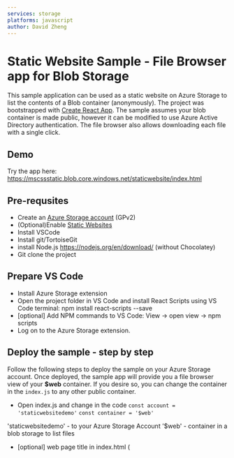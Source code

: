 ```yaml
---
services: storage
platforms: javascript
author: David Zheng
---
```


# Static Website Sample - File Browser app for Blob Storage 

This sample application can be used as a static website on Azure Storage to list the contents of a Blob container (anonymously). The project was bootstrapped with [Create React App](https://github.com/facebook/create-react-app). The sample assumes your blob container is made public, however it can be modified to use Azure Active Directory authentication. The file browser also allows downloading each file with a single click.

## Demo
Try the app here: https://mscssstatic.blob.core.windows.net/staticwebsite/index.html

## Pre-requsites
- Create an [Azure Storage account](https://ms.portal.azure.com/#create/Microsoft.StorageAccount-ARM.3.0.5) (GPv2) 
- (Optional)Enable [Static Websites](https://docs.microsoft.com/en-us/azure/storage/blobs/storage-blob-static-website)
- Install VSCode
- Install git/TortoiseGit
- install Node.js https://nodejs.org/en/download/ (without Chocolatey)
- Git clone the project

## Prepare VS Code
- Install Azure Storage extension
- Open the project folder in VS Code and install React Scripts using VS Code terminal: npm install react-scripts --save
- [optional] Add NPM commands to VS Code: View -> open view -> npm scripts
- Log on to the Azure Storage extension.


## Deploy the sample - step by step
Follow the following steps to deploy the sample on your Azure Storage account. Once deployed, the sample app will provide you a file browser view of your **$web** container. If you desire so, you can change the container in the `index.js` to any other public container.
- Open index.js and change in the code
`const account = 'staticwebsitedemo'`
`const container = '$web'`

'staticwebsitedemo' - to your Azure Storage Account
'$web' - container in a blob storage to list files

- [optional] web page title in index.html (<title>...</title)

- Build the app by clicking run in in the NPM Scripts -> build menu
- Right click `build` folder in VSCode, and click `Deploy to Static Website`
- Choose your storage account to deploy the static website

Once you have deployed, configure the container as public, and set the CORS settings to allow access from the static website endpoint.
- Go to Azure Portal, select your storage account
- Click CORS on the menu. And add a new row
  * Allowed origin: https://staticwebsitedemo.z20.web.core.windows.net (your static website endpoint) *Note: in CORS there is needed to use static web site link without a slash / at the and of the url (go to storage account → static website to detect static web site name)
  * Allowed methods: GET, OPTIONS, HEAD
  * Allowed headers and exposed headers: *
- Go to Blobs menu
- Click on the `...` next to the desired blob container (in the sample, $web is used)
- Click on `Access Policy` and configure `Public Access for the Container`. This is required for anonymously listing blobs using the SDK.
- Go to storage account → Access Control IAM → Role Assignments → Add (role assignment) → Storage Blob Data Owner → Members → Select Members → Start writing the name of your storage account and then select service application subscription user (like SomeName-ee7d8ff34-1d38-4c50-9ea6-ae07586ad769) → Assign

![Blob browser - Static website](https://raw.githubusercontent.com/seguler/static-website-blob-browser/master/staticwebsitedemo.jpg)


## More information
- [Azure Storage SDK for JS](https://github.com/azure/azure-storage-js)
- [Static Websites on Azure Storage](https://docs.microsoft.com/en-us/azure/storage/blobs/storage-blob-static-website)
- [Deploy a Static Website with VSCode](https://code.visualstudio.com/tutorials/static-website/getting-started)

